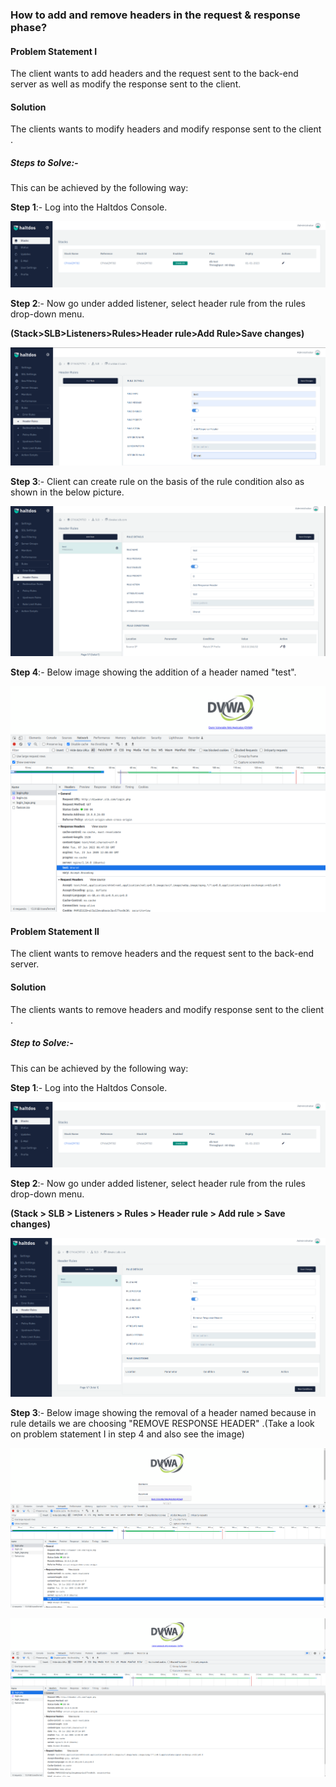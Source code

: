 ### **How to add and remove headers in the request & response phase**?

#### **Problem Statement I**

The client wants to add headers and the request sent to the back-end server as well as modify the response sent to the client.

#### **Solution**

The clients wants to modify headers and modify response sent to the client .

##### **Steps to Solve**:-

This can be achieved by the following way:

**Step 1**:- Log into the Haltdos Console.

![header](/img/adc/v6/kb/adc6.1.png)

**Step 2**:-  Now go under added listener, select header rule from the rules drop-down menu.

**(Stack>SLB>Listeners>Rules>Header rule>Add Rule>Save changes)**

![header](/img/adc/v6/kb/adc6.2.png)

**Step 3**:- Client can create rule on the basis of the rule condition also as shown in the below picture.

![header](/img/adc/v6/kb/adc6.3.png)

**Step 4**:- Below image showing the addition of a header named "test".

![header](/img/adc/v6/kb/adc6.4.png)

#### **Problem Statement II**

The client wants to remove headers and the request sent to the back-end server. 

#### **Solution**

The clients wants to remove headers and modify response sent to the client .

##### **Step to Solve**:-

This can be achieved by the following way:

**Step 1**:- Log into the Haltdos Console.

![header](/img/adc/v6/kb/adc6.5.png)

**Step 2**:- Now go under added listener, select header rule from the rules drop-down menu.

**(Stack > SLB > Listeners > Rules > Header rule > Add rule > Save changes)**

![header](/img/adc/v6/kb/adc6.6.png)

**Step 3**:- Below image showing the removal of a header named because in rule details we are choosing "REMOVE RESPONSE HEADER" .(Take a look on problem statement I in step 4 and also see the image)

![header](/img/adc/v6/kb/adc6.7.png)

![header](/img/adc/v6/kb/adc6.8.png)
